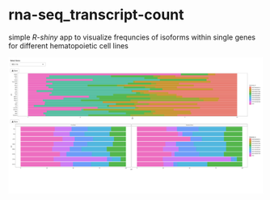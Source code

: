 # rna-seq_transcript-count
 simple *R-shiny* app to visualize frequncies of isoforms within single genes for different hematopoietic cell lines
 
 ![example](/images/example.png)

 
